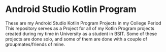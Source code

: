 # Android Studio Kotlin Program

These are my Android Studio Kotlin Program Projects in my College Period
This repository serves as a Project for all of my Kotlin Program projects created during my time in University as a student in BSIT. Some of these projects are done solo, and some of them are done with a couple of groupmates/friends of mine.
